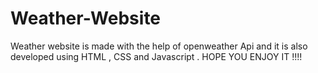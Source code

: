 # Weather-Website
Weather website is made with the help of openweather Api and it is also developed using HTML , CSS and Javascript . HOPE YOU ENJOY IT !!!!  
